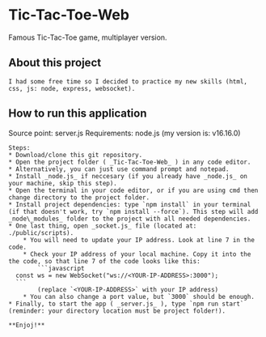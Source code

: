 # Tic-Tac-Toe-Web
Famous Tic-Tac-Toe game, multiplayer version.

## About this project

	I had some free time so I decided to practice my new skills (html, css, js: node, express, websocket).
	
## How to run this application

  Source point: server.js
	Requirements: node.js (my version is: v16.16.0)
	
	Steps:
	* Download/clone this git repository.
	* Open the project folder ( _Tic-Tac-Toe-Web_ ) in any code editor.
	* Alternatively, you can just use command prompt and notepad.
	* Install _node.js_ if neccesary (if you already have _node.js_ on your machine, skip this step).
	* Open the terminal in your code editor, or if you are using cmd then change directory to the project folder.
	* Install project dependencies: type `npm install` in your terminal (if that doesn't work, try `npm install --force`). This step will add _node\_modules_ folder to the project with all needed dependencies.
	* One last thing, open _socket.js_ file (located at: ./public/scripts).
		* You will need to update your IP address. Look at line 7 in the code.
		* Check your IP address of your local machine. Copy it into the the code, so that line 7 of the code looks like this:
			```javascript
      const ws = new WebSocket("ws://<YOUR-IP-ADDRESS>:3000");
      ```
			(replace `<YOUR-IP-ADDRESS>` with your IP address)
		* You can also change a port value, but `3000` should be enough.
	* Finally, to start the app ( _server.js_ ), type `npm run start` (reminder: your directory location must be project folder!).
	
	**Enjoj!**
